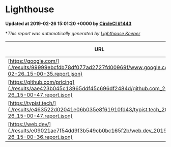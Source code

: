 
# Lighthouse

**Updated at 2019-02-26 15:01:20 +0000 by [CircleCI #1443](https://circleci.com/gh/ItinerisLtd/lighthouse-keeper-example/1443)**

**This report was automatically generated by [Lighthouse Keeper](https://github.com/itinerisltd/lighthouse-keeper)*

| URL | Performance | Accessibility | Best Practices | SEO | PWA | Updated At |
| --- | --- | --- | --- | --- | --- | --- |
| [https://google.com/](./results/99999ebcfdb78df077ad2727fd00969f/www.google.com_2019-02-26_15-00-35.report.json) | 0.95 | 0.71 | 0.93 | 0.8 | 0.58 | 2019-02-26T15:00:35.187Z |
| [https://github.com/pricing](./results/aae423b045c13965ddf45c696df2484d/github.com_2019-02-26_15-00-47.report.json) | 0.8 | 0.89 | 0.93 | 0.9 | 0.58 | 2019-02-26T15:00:47.311Z |
| [https://typist.tech/](./results/e463522d02041e06b035e8f61910fd43/typist.tech_2019-02-26_15-00-47.report.json) | 1 |  |  |  |  | 2019-02-26T15:00:47.081Z |
| [https://web.dev/](./results/e09021ae7f54dd9f3b549cb0bc165f2b/web.dev_2019-02-26_15-00-36.report.json) | 0.96 | 0.93 | 1 | 0.91 | 1 | 2019-02-26T15:00:36.966Z |

